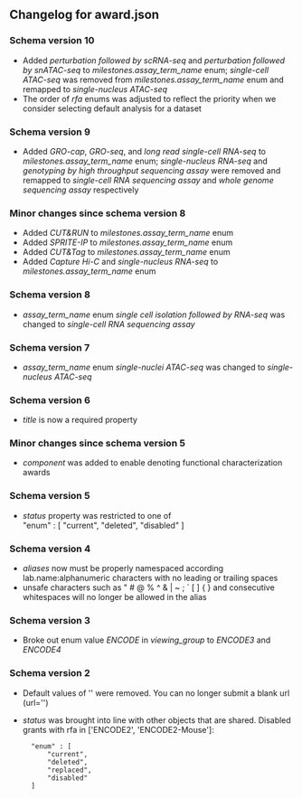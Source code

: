 ## Changelog for award.json

### Schema version 10

* Added *perturbation followed by scRNA-seq* and *perturbation followed by snATAC-seq* to *milestones.assay_term_name* enum; *single-cell ATAC-seq* was removed from *milestones.assay_term_name* enum and remapped to *single-nucleus ATAC-seq*
* The order of *rfa* enums was adjusted to reflect the priority when we consider selecting default analysis for a dataset

### Schema version 9

* Added *GRO-cap*, *GRO-seq*, and *long read single-cell RNA-seq* to *milestones.assay_term_name* enum;  *single-nucleus RNA-seq* and *genotyping by high throughput sequencing assay* were removed and remapped to *single-cell RNA sequencing assay* and *whole genome sequencing assay* respectively

### Minor changes since schema version 8
* Added *CUT&RUN* to *milestones.assay_term_name* enum
* Added *SPRITE-IP* to *milestones.assay_term_name* enum
* Added *CUT&Tag* to *milestones.assay_term_name* enum
* Added *Capture Hi-C* and *single-nucleus RNA-seq* to *milestones.assay_term_name* enum

### Schema version 8

* *assay_term_name* enum *single cell isolation followed by RNA-seq* was changed to *single-cell RNA sequencing assay*

### Schema version 7

* *assay_term_name* enum *single-nuclei ATAC-seq* was changed to *single-nucleus ATAC-seq*

### Schema version 6
* *title* is now a required property

### Minor changes since schema version 5
* *component* was added to enable denoting functional characterization awards

### Schema version 5

* *status* property was restricted to one of  
    "enum" : [
        "current",
        "deleted",
        "disabled"
    ]

### Schema version 4

* *aliases* now must be properly namespaced according lab.name:alphanumeric characters with no leading or trailing spaces
* unsafe characters such as " # @ % ^ & | ~ ; ` [ ] { } and consecutive whitespaces will no longer be allowed in the alias

### Schema version 3

* Broke out enum value *ENCODE* in *viewing_group* to *ENCODE3* and *ENCODE4*

### Schema version 2

* Default values of '' were removed. You can no longer submit a blank url (url='')

* *status* was brought into line with other objects that are shared. Disabled grants with rfa in ['ENCODE2', 'ENCODE2-Mouse']:

        "enum" : [
            "current",
            "deleted",
            "replaced",
            "disabled"
        ]
